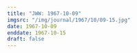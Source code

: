 ```yaml
---
title: "JWW: 1967-10-09"
imgsrc: "/img/journal/1967/10/09-15.jpg"
date: 1967-10-09
enddate: 1967-10-15
draft: false
---
```


<!-- fix pre-formatted input -->
